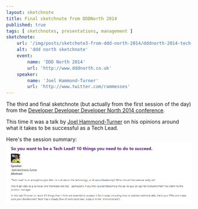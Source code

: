 ```yaml
---
layout: sketchnote
title: Final sketchnote from DDDNorth 2014
published: true
tags: [ sketchnotes, presentations, management ]
sketchnote:
    url: '/img/posts/sketchote3-from-ddd-north-2014/dddnorth-2014-tech-lead-talk-vanilla.png'
    alt: 'ddd north sketchnote'
    event:
        name: 'DDD North 2014'
        url: 'http://www.dddnorth.co.uk'
    speaker:
        name: 'Joel Hammond-Turner'
        url: 'http://www.twitter.com/rammesses'
---
```


The third and final sketchnote (but actually from the first session of the day)
from the [Developer Developer Developer North 
2014 conference](http://www.dddnorth.co.uk/). 

This time it was a talk by [Joel Hammond-Turner](http://www.twitter.com/rammesses) on 
his opinions around what it takes to be successful as a Tech Lead.

Here's the session summary: 
![ddd north](/img/posts/sketchote3-from-ddd-north-2014/session-summary.png)

